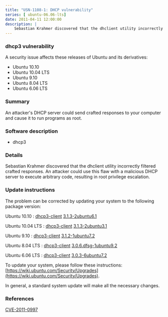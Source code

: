 ```yaml
---
title: "USN-1108-1: DHCP vulnerability"
series: [ ubuntu-06.06-lts]
date: 2011-04-11 12:00:00
description: |
    Sebastian Krahmer discovered that the dhclient utility incorrectly filtered crafted responses. An attacker could use this flaw with a malicious DHCP server to execute arbitrary code, resulting in root privilege escalation. 
--- 
```

 
### dhcp3 vulnerability

A security issue affects these releases of Ubuntu and its derivatives:

* Ubuntu 10.10
* Ubuntu 10.04 LTS
* Ubuntu 9.10
* Ubuntu 8.04 LTS
* Ubuntu 6.06 LTS

### Summary

An attacker&#39;s DHCP server could send crafted responses to your computer and cause it to run programs as root.

### Software description

* dhcp3 

### Details

Sebastian Krahmer discovered that the dhclient utility incorrectly filtered crafted responses. An attacker could use this flaw with a malicious DHCP server to execute arbitrary code, resulting in root privilege escalation. 

### Update instructions

The problem can be corrected by updating your system to the following package version:

Ubuntu 10.10
 : [dhcp3-client](https://launchpad.net/ubuntu/+source/dhcp3) <span> [3.1.3-2ubuntu6.1](https://launchpad.net/ubuntu/+source/dhcp3/3.1.3-2ubuntu6.1) </span> 

Ubuntu 10.04 LTS
 : [dhcp3-client](https://launchpad.net/ubuntu/+source/dhcp3) <span> [3.1.3-2ubuntu3.1](https://launchpad.net/ubuntu/+source/dhcp3/3.1.3-2ubuntu3.1) </span> 

Ubuntu 9.10
 : [dhcp3-client](https://launchpad.net/ubuntu/+source/dhcp3) <span> [3.1.2-1ubuntu7.2](https://launchpad.net/ubuntu/+source/dhcp3/3.1.2-1ubuntu7.2) </span> 

Ubuntu 8.04 LTS
 : [dhcp3-client](https://launchpad.net/ubuntu/+source/dhcp3) <span> [3.0.6.dfsg-1ubuntu9.2](https://launchpad.net/ubuntu/+source/dhcp3/3.0.6.dfsg-1ubuntu9.2) </span> 

Ubuntu 6.06 LTS
 : [dhcp3-client](https://launchpad.net/ubuntu/+source/dhcp3) <span> [3.0.3-6ubuntu7.2](https://launchpad.net/ubuntu/+source/dhcp3/3.0.3-6ubuntu7.2) </span> 

To update your system, please follow these instructions: [https://wiki.ubuntu.com/Security/Upgrades](https://wiki.ubuntu.com/Security/Upgrades).

In general, a standard system update will make all the necessary changes. 

### References

 [CVE-2011-0997](http://people.ubuntu.com/~ubuntu-security/cve/CVE-2011-0997)
 

